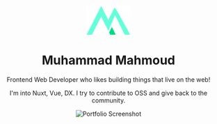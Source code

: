 <div align="center">
  <img alt="Logo" src="https://raw.githubusercontent.com/MuhammadM1998/MuhammadM1998/f704237ea6408b29d5440ca13a50837865889fc8/favicon.svg" width="100" />
  <h1>Muhammad Mahmoud</h1>
  <p>Frontend Web Developer who likes building things that live on the web!</p>
  <p>I'm into Nuxt, Vue, DX. I try to contribute to OSS and give back to the community.</p>
  <img alt="Portfolio Screenshot" src="https://res.cloudinary.com/cloud-m98/image/upload/v1663009658/Portfolio/Website-Screenshot.png" />
</div>

&nbsp;
